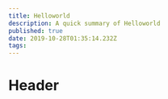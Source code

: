 ```yaml
---
title: Helloworld
description: A quick summary of Helloworld
published: true
date: 2019-10-28T01:35:14.232Z
tags: 
---
```


# Header


<script src="https://gist.github.com/hgoetendia/902aee33a2f46baab7e70291a5aea317.js"></script>

